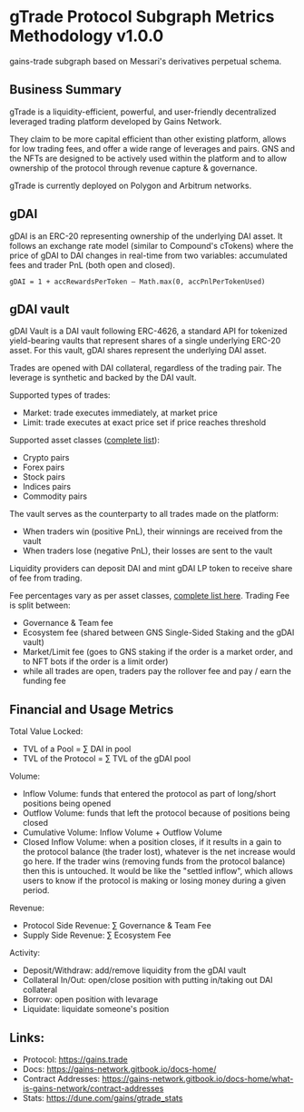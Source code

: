 # gTrade Protocol Subgraph Metrics Methodology v1.0.0

gains-trade subgraph based on Messari's derivatives perpetual schema.

## Business Summary

gTrade is a liquidity-efficient, powerful, and user-friendly decentralized leveraged trading platform developed by Gains Network.

They claim to be more capital efficient than other existing platform, allows for low trading fees, and offer a wide range of leverages and pairs.
GNS and the NFTs are designed to be actively used within the platform and to allow ownership of the protocol through revenue capture & governance.

gTrade is currently deployed on Polygon and Arbitrum networks.

## gDAI

gDAI is an ERC-20 representing ownership of the underlying DAI asset. It follows an exchange rate model (similar to Compound's cTokens) where the price of gDAI to DAI changes in real-time from two variables: accumulated fees and trader PnL (both open and closed).

```
gDAI = 1 + accRewardsPerToken — Math.max(0, accPnlPerTokenUsed)
```

## gDAI vault

gDAI Vault is a DAI vault following ERC-4626, a standard API for tokenized yield-bearing vaults that represent shares of a single underlying ERC-20 asset. For this vault, gDAI shares represent the underlying DAI asset.

Trades are opened with DAI collateral, regardless of the trading pair. The leverage is synthetic and backed by the DAI vault.

Supported types of trades:

- Market: trade executes immediately, at market price
- Limit: trade executes at exact price set if price reaches threshold

Supported asset classes ([complete list](https://gains-network.gitbook.io/docs-home/gtrade-leveraged-trading/pair-list)):

- Crypto pairs
- Forex pairs
- Stock pairs
- Indices pairs
- Commodity pairs

The vault serves as the counterparty to all trades made on the platform:

- When traders win (positive PnL), their winnings are received from the vault
- When traders lose (negative PnL), their losses are sent to the vault

Liquidity providers can deposit DAI and mint gDAI LP token to receive share of fee from trading.

Fee percentages vary as per asset classes, [complete list here](https://gains-network.gitbook.io/docs-home/gtrade-leveraged-trading/fees-and-spread). Trading Fee is split between:

- Governance & Team fee
- Ecosystem fee (shared between GNS Single-Sided Staking and the gDAI vault)
- Market/Limit fee (goes to GNS staking if the order is a market order, and to NFT bots if the order is a limit order)
- while all trades are open, traders pay the rollover fee and pay / earn the funding fee

## Financial and Usage Metrics

Total Value Locked:

- TVL of a Pool = ∑ DAI in pool
- TVL of the Protocol = ∑ TVL of the gDAI pool

Volume:

- Inflow Volume: funds that entered the protocol as part of long/short positions being opened
- Outflow Volume: funds that left the protocol because of positions being closed
- Cumulative Volume: Inflow Volume + Outflow Volume
- Closed Inflow Volume: when a position closes, if it results in a gain to the protocol balance (the trader lost), whatever is the net increase would go here. If the trader wins (removing funds from the protocol balance) then this is untouched. It would be like the "settled inflow", which allows users to know if the protocol is making or losing money during a given period.

Revenue:

- Protocol Side Revenue: ∑ Governance & Team Fee
- Supply Side Revenue: ∑ Ecosystem Fee

Activity:

- Deposit/Withdraw: add/remove liquidity from the gDAI vault
- Collateral In/Out: open/close position with putting in/taking out DAI collateral
- Borrow: open position with levarage
- Liquidate: liquidate someone's position

## Links:

- Protocol: https://gains.trade
- Docs: https://gains-network.gitbook.io/docs-home/
- Contract Addresses: https://gains-network.gitbook.io/docs-home/what-is-gains-network/contract-addresses
- Stats: https://dune.com/gains/gtrade_stats
